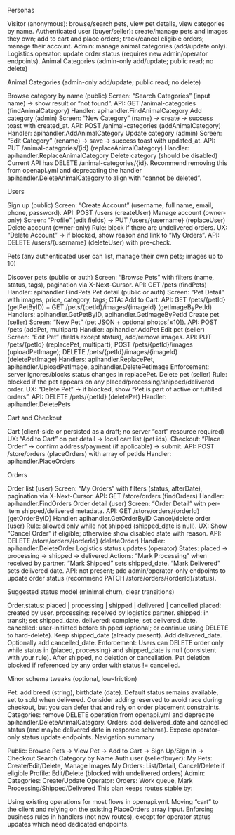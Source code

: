 Personas

Visitor (anonymous): browse/search pets, view pet details, view categories by name.
Authenticated user (buyer/seller): create/manage pets and images they own; add to cart and place orders; track/cancel eligible orders; manage their account.
Admin: manage animal categories (add/update only).
Logistics operator: update order status (requires new admin/operator endpoints).
Animal Categories (admin-only add/update; public read; no delete)

Animal Categories (admin-only add/update; public read; no delete)

Browse category by name (public)
Screen: “Search Categories” (input name) → show result or “not found”.
API: GET /animal-categories (findAnimalCategory)
Handler: apihandler.FindAnimalCategory
Add category (admin)
Screen: “New Category” (name) → create → success toast with created_at.
API: POST /animal-categories (addAnimalCategory)
Handler: apihandler.AddAnimalCategory
Update category (admin)
Screen: “Edit Category” (rename) → save → success toast with updated_at.
API: PUT /animal-categories/{id} (replaceAnimalCategory)
Handler: apihandler.ReplaceAnimalCategory
Delete category (should be disabled)
Current API has DELETE /animal-categories/{id}. Recommend removing this from openapi.yml and deprecating the handler apihandler.DeleteAnimalCategory to align with “cannot be deleted”.

Users

Sign up (public)
Screen: “Create Account” (username, full name, email, phone, password).
API: POST /users (createUser)
Manage account (owner-only)
Screen: “Profile” (edit fields) → PUT /users/{username} (replaceUser)
Delete account (owner-only)
Rule: block if there are undelivered orders.
UX: “Delete Account” → if blocked, show reason and link to “My Orders”.
API: DELETE /users/{username} (deleteUser) with pre-check.

Pets (any authenticated user can list, manage their own pets; images up to 10)

Discover pets (public or auth)
Screen: “Browse Pets” with filters (name, status, tags), pagination via X-Next-Cursor.
API: GET /pets (findPets)
Handler: apihandler.FindPets
Pet detail (public or auth)
Screen: “Pet Detail” with images, price, category, tags; CTA: Add to Cart.
API: GET /pets/{petId} (getPetByID) + GET /pets/{petId}/images/{imageId} (getImageByPetId)
Handlers: apihandler.GetPetByID, apihandler.GetImageByPetId
Create pet (seller)
Screen: “New Pet” (pet JSON + optional photos[≤10]).
API: POST /pets (addPet, multipart)
Handler: apihandler.AddPet
Edit pet (seller)
Screen: “Edit Pet” (fields except status), add/remove images.
API: PUT /pets/{petId} (replacePet, multipart); POST /pets/{petId}/images (uploadPetImage); DELETE /pets/{petId}/images/{imageId} (deletePetImage)
Handlers: apihandler.ReplacePet, apihandler.UploadPetImage, apihandler.DeletePetImage
Enforcement: server ignores/blocks status changes in replacePet.
Delete pet (seller)
Rule: blocked if the pet appears on any placed/processing/shipped/delivered order.
UX: “Delete Pet” → if blocked, show “Pet is part of active or fulfilled orders”.
API: DELETE /pets/{petId} (deletePet)
Handler: apihandler.DeletePets

Cart and Checkout

Cart (client-side or persisted as a draft; no server “cart” resource required)
UX: “Add to Cart” on pet detail → local cart list (pet ids).
Checkout: “Place Order” → confirm address/payment (if applicable) → submit.
API: POST /store/orders (placeOrders) with array of petIds
Handler: apihandler.PlaceOrders

Orders

Order list (user)
Screen: “My Orders” with filters (status, afterDate), pagination via X-Next-Cursor.
API: GET /store/orders (findOrders)
Handler: apihandler.FindOrders
Order detail (user)
Screen: “Order Detail” with per-item shipped/delivered metadata.
API: GET /store/orders/{orderId} (getOrderByID)
Handler: apihandler.GetOrderByID
Cancel/delete order (user)
Rule: allowed only while not shipped (shipped_date is null).
UX: Show “Cancel Order” if eligible; otherwise show disabled state with reason.
API: DELETE /store/orders/{orderId} (deleteOrder)
Handler: apihandler.DeleteOrder
Logistics status updates (operator)
States: placed → processing → shipped → delivered
Actions:
“Mark Processing” when received by partner.
“Mark Shipped” sets shipped_date.
“Mark Delivered” sets delivered date.
API: not present; add admin/operator-only endpoints to update order status (recommend PATCH /store/orders/{orderId}/status).

Suggested status model (minimal churn, clear transitions)

Order.status: placed | processing | shipped | delivered | cancelled
placed: created by user.
processing: received by logistics partner.
shipped: in transit; set shipped_date.
delivered: complete; set delivered_date.
cancelled: user-initiated before shipped (optional; or continue using DELETE to hard-delete).
Keep shipped_date (already present). Add delivered_date. Optionally add cancelled_date.
Enforcement:
Users can DELETE order only while status in {placed, processing} and shipped_date is null (consistent with your rule).
After shipped, no deletion or cancellation.
Pet deletion blocked if referenced by any order with status != cancelled.

Minor schema tweaks (optional, low-friction)

Pet: add breed (string), birthdate (date). Default status remains available, set to sold when delivered. Consider adding reserved to avoid race during checkout, but you can defer that and rely on order placement constraints.
Categories: remove DELETE operation from openapi.yml and deprecate apihandler.DeleteAnimalCategory.
Orders: add delivered_date and cancelled status (and maybe delivered date in response schema). Expose operator-only status update endpoints.
Navigation summary

Public:
Browse Pets → View Pet → Add to Cart → Sign Up/Sign In → Checkout
Search Category by Name
Auth user (seller/buyer):
My Pets: Create/Edit/Delete, Manage Images
My Orders: List/Detail, Cancel/Delete if eligible
Profile: Edit/Delete (blocked with undelivered orders)
Admin:
Categories: Create/Update
Operator:
Orders: Work queue, Mark Processing/Shipped/Delivered
This plan keeps routes stable by:

Using existing operations for most flows in openapi.yml.
Moving “cart” to the client and relying on the existing PlaceOrders array input.
Enforcing business rules in handlers (not new routes), except for operator status updates which need dedicated endpoints.
